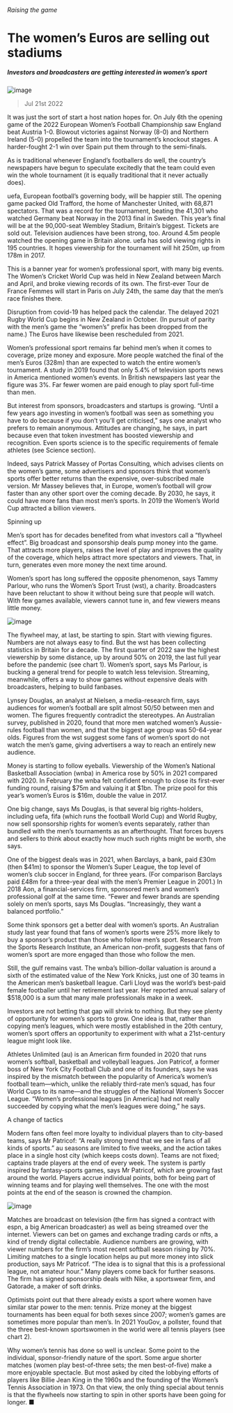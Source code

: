 ###### Raising the game
# The women’s Euros are selling out stadiums 
##### Investors and broadcasters are getting interested in women’s sport 
![image](images/20220723_IRP001.jpg) 
> Jul 21st 2022 
It was just the sort of start a host nation hopes for. On July 6th the opening game of the 2022 European Women’s Football Championship saw England beat Austria 1-0. Blowout victories against Norway (8-0) and Northern Ireland (5-0) propelled the team into the tournament’s knockout stages. A harder-fought 2-1 win over Spain put them through to the semi-finals. 
As is traditional whenever England’s footballers do well, the country’s newspapers have begun to speculate excitedly that the team could even win the whole tournament (it is equally traditional that it never actually does). 
uefa, European football’s governing body, will be happier still. The opening game packed Old Trafford, the home of Manchester United, with 68,871 spectators. That was a record for the tournament, beating the 41,301 who watched Germany beat Norway in the 2013 final in Sweden. This year’s final will be at the 90,000-seat Wembley Stadium, Britain’s biggest. Tickets are sold out. Television audiences have been strong, too. Around 4.5m people watched the opening game in Britain alone. uefa has sold viewing rights in 195 countries. It hopes viewership for the tournament will hit 250m, up from 178m in 2017. 
This is a banner year for women’s professional sport, with many big events. The Women’s Cricket World Cup was held in New Zealand between March and April, and broke viewing records of its own. The first-ever Tour de France Femmes will start in Paris on July 24th, the same day that the men’s race finishes there.
Disruption from covid-19 has helped pack the calendar. The delayed 2021 Rugby World Cup begins in New Zealand in October. (In pursuit of parity with the men’s game the “women’s” prefix has been dropped from the name.) The Euros have likewise been rescheduled from 2021. 
Women’s professional sport remains far behind men’s when it comes to coverage, prize money and exposure. More people watched the final of the men’s Euros (328m) than are expected to watch the entire women’s tournament. A study in 2019 found that only 5.4% of television sports news in America mentioned women’s events. In British newspapers last year the figure was 3%. Far fewer women are paid enough to play sport full-time than men. 
But interest from sponsors, broadcasters and startups is growing. “Until a few years ago investing in women’s football was seen as something you have to do because if you don’t you’ll get criticised,” says one analyst who prefers to remain anonymous. Attitudes are changing, he says, in part because even that token investment has boosted viewership and recognition. Even sports science is  to the specific requirements of female athletes (see Science section). 
Indeed, says Patrick Massey of Portas Consulting, which advises clients on the women’s game, some advertisers and sponsors think that women’s sports offer better returns than the expensive, over-subscribed male version. Mr Massey believes that, in Europe, women’s football will grow faster than any other sport over the coming decade. By 2030, he says, it could have more fans than most men’s sports. In 2019 the Women’s World Cup attracted a billion viewers. 
Spinning up
Men’s sport has for decades benefited from what investors call a “flywheel effect”. Big broadcast and sponsorship deals pump money into the game. That attracts more players, raises the level of play and improves the quality of the coverage, which helps attract more spectators and viewers. That, in turn, generates even more money the next time around. 
Women’s sport has long suffered the opposite phenomenon, says Tammy Parlour, who runs the Women’s Sport Trust (wst), a charity. Broadcasters have been reluctant to show it without being sure that people will watch. With few games available, viewers cannot tune in, and few viewers means little money. 
![image](images/20220723_IRC203.png) 

The flywheel may, at last, be starting to spin. Start with viewing figures. Numbers are not always easy to find. But the wst has been collecting statistics in Britain for a decade. The first quarter of 2022 saw the highest viewership by some distance, up by around 50% on 2019, the last full year before the pandemic (see chart 1). Women’s sport, says Ms Parlour, is bucking a general trend for people to watch less television. Streaming, meanwhile, offers a way to show games without expensive deals with broadcasters, helping to build fanbases.
Lynsey Douglas, an analyst at Nielsen, a media-research firm, says audiences for women’s football are split almost 50/50 between men and women. The figures frequently contradict the stereotypes. An Australian survey, published in 2020, found that more men watched women’s Aussie-rules football than women, and that the biggest age group was 50-64-year olds. Figures from the wst suggest some fans of women’s sport do not watch the men’s game, giving advertisers a way to reach an entirely new audience.
Money is starting to follow eyeballs. Viewership of the Women’s National Basketball Association (wnba) in America rose by 50% in 2021 compared with 2020. In February the wnba felt confident enough to close its first-ever funding round, raising $75m and valuing it at $1bn. The prize pool for this year’s women’s Euros is $16m, double the value in 2017.
One big change, says Ms Douglas, is that several big rights-holders, including uefa, fifa (which runs the football World Cup) and World Rugby, now sell sponsorship rights for women’s events separately, rather than bundled with the men’s tournaments as an afterthought. That forces buyers and sellers to think about exactly how much such rights might be worth, she says.
One of the biggest deals was in 2021, when Barclays, a bank, paid £30m (then $41m) to sponsor the Women’s Super League, the top level of women’s club soccer in England, for three years. (For comparison Barclays paid £48m for a three-year deal with the men’s Premier League in 2001.) In 2018 Aon, a financial-services firm, sponsored men’s and women’s professional golf at the same time. “Fewer and fewer brands are spending solely on men’s sports, says Ms Douglas. “Increasingly, they want a balanced portfolio.” 
Some think sponsors get a better deal with women’s sports. An Australian study last year found that fans of women’s sports were 25% more likely to buy a sponsor’s product than those who follow men’s sport. Research from the Sports Research Institute, an American non-profit, suggests that fans of women’s sport are more engaged than those who follow the men. 
Still, the gulf remains vast. The wnba’s billion-dollar valuation is around a sixth of the estimated value of the New York Knicks, just one of 30 teams in the American men’s basketball league. Carli Lloyd was the world’s best-paid female footballer until her retirement last year. Her reported annual salary of $518,000 is a sum that many male professionals make in a week. 
Investors are not betting that gap will shrink to nothing. But they see plenty of opportunity for women’s sports to grow. One idea is that, rather than copying men’s leagues, which were mostly established in the 20th century, women’s sport offers an opportunity to experiment with what a 21st-century league might look like. 
Athletes Unlimited (au) is an American firm founded in 2020 that runs women’s softball, basketball and volleyball leagues. Jon Patricof, a former boss of New York City Football Club and one of its founders, says he was inspired by the mismatch between the popularity of America’s women’s football team—which, unlike the reliably third-rate men’s squad, has four World Cups to its name—and the struggles of the National Women’s Soccer League. “Women’s professional leagues [in America] had not really succeeded by copying what the men’s leagues were doing,” he says. 
A change of tactics
Modern fans often feel more loyalty to individual players than to city-based teams, says Mr Patricof: “A really strong trend that we see in fans of all kinds of sports.” au seasons are limited to five weeks, and the action takes place in a single host city (which keeps costs down). Teams are not fixed; captains trade players at the end of every week. The system is partly inspired by fantasy-sports games, says Mr Patricof, which are growing fast around the world. Players accrue individual points, both for being part of winning teams and for playing well themselves. The one with the most points at the end of the season is crowned the champion. 
![image](images/20220723_IRC199.png) 

Matches are broadcast on television (the firm has signed a contract with espn, a big American broadcaster) as well as being streamed over the internet. Viewers can bet on games and exchange trading cards or nfts, a kind of trendy digital collectable. Audience numbers are growing, with viewer numbers for the firm’s most recent softball season rising by 70%. Limiting matches to a single location helps au put more money into slick production, says Mr Patricof. “The idea is to signal that this is a professional league, not amateur hour.” Many players come back for further seasons. The firm has signed sponsorship deals with Nike, a sportswear firm, and Gatorade, a maker of soft drinks.
Optimists point out that there already exists a sport where women have similar star power to the men: tennis. Prize money at the biggest tournaments has been equal for both sexes since 2007; women’s games are sometimes more popular than men’s. In 2021 YouGov, a pollster, found that the three best-known sportswomen in the world were all tennis players (see chart 2). 
Why women’s tennis has done so well is unclear. Some point to the individual, sponsor-friendly nature of the sport. Some argue shorter matches (women play best-of-three sets; the men best-of-five) make a more enjoyable spectacle. But most asked by  cited the lobbying efforts of players like Billie Jean King in the 1960s and the founding of the Women’s Tennis Association in 1973. On that view, the only thing special about tennis is that the flywheels now starting to spin in other sports have been going for longer. ■
